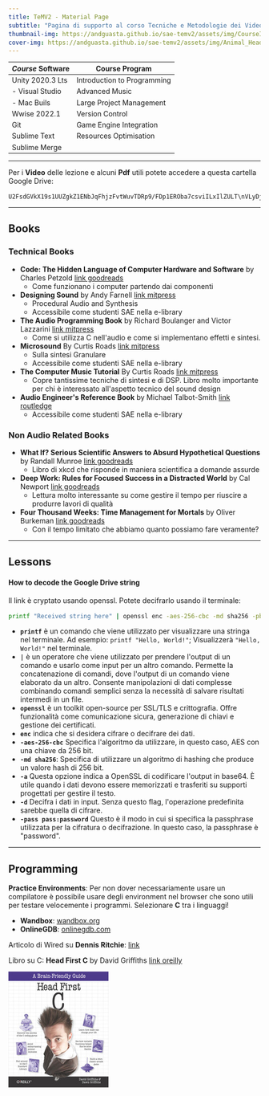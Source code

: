 ```yaml
---
title: TeMV2 - Material Page
subtitle: "Pagina di supporto al corso Tecniche e Metodologie dei Videogiochi 2. Docente: Andrea Guastadisegni"
thumbnail-img: https://andguasta.github.io/sae-temv2/assets/img/CourseImage.png
cover-img: https://andguasta.github.io/sae-temv2/assets/img/Animal_Header1.png
---
```

| *Course* Software | Course Program              |
| ----------------- | --------------------------- |
| Unity 2020.3 Lts  | Introduction to Programming |
| - Visual Studio   | Advanced Music              |
| - Mac Buils       | Large Project Management    |
| Wwise 2022.1      | Version Control             |
| Git               | Game Engine Integration     |
| Sublime Text      | Resources Optimisation      |
| Sublime Merge     |                             |

- - -

Per i **Video** delle lezione e alcuni **Pdf** utili potete accedere a questa cartella Google Drive:
```
U2FsdGVkX19s1UUZgkZ1ENbJqFhjzFvtWuvTDRp9/FDp1EROba7csviILxIlZULT\nVLyDjl+k1HPSDoNUxXYlCvo8Brm7zUweopDCPBKBWIWSSuXqCFfYlwt7e7D9sN0m\nqsixT1C+El057EoCe0PkWQ==
```
---

## Books
### Technical Books
- **Code: The Hidden Language of Computer Hardware and Software** by Charles Petzold [link goodreads](https://www.goodreads.com/book/show/44882.Code)
    - Come funzionano i computer partendo dai componenti
- **Designing Sound** by Andy Farnell [link mitpress](https://mitpress.mit.edu/books/designing-sound)
    - Procedural Audio and Synthesis
    - Accessibile come studenti SAE nella e-library
- **The Audio Programming Book** by Richard Boulanger and Victor Lazzarini [link mitpress](https://mitpress.mit.edu/9780262014465/the-audio-programming-book/)
    - Come si utilizza C nell'audio e come si implementano effetti e sintesi.
- **Microsound** By Curtis Roads [link mitpress](https://mitpress.mit.edu/9780262681544/microsound/)
    - Sulla sintesi Granulare
    - Accessibile come studenti SAE nella e-library
- **The Computer Music Tutorial** By Curtis Roads [link mitpress](https://mitpress.mit.edu/9780262680820/the-computer-music-tutorial/)
    - Copre tantissime tecniche di sintesi e di DSP. Libro molto importante per chi è interessato all'aspetto tecnico del sound design
- **Audio Engineer's Reference Book** by Michael Talbot-Smith [link routledge](https://www.routledge.com/Audio-Engineers-Reference-Book/Talbot-Smith/p/book/9780240516851)
    - Accessibile come studenti SAE nella e-library

### Non Audio Related Books
- **What If? Serious Scientific Answers to Absurd Hypothetical Questions** by Randall Munroe
[link goodreads](https://www.goodreads.com/book/show/21413662-what-if-serious-scientific-answers-to-absurd-hypothetical-questions)
    - Libro di xkcd che risponde in maniera scientifica a domande assurde
- **Deep Work: Rules for Focused Success in a Distracted World** by Cal Newport [link goodreads](https://www.goodreads.com/book/show/25744928-deep-work?ac=1&from_search=true&qid=3YjAFmWm5O&rank=1)
    - Lettura molto interessante su come gestire il tempo per riuscire a produrre lavori di qualità
- **Four Thousand Weeks: Time Management for Mortals** by Oliver Burkeman [link goodreads](https://www.goodreads.com/book/show/54785515-four-thousand-weeks)
    - Con il tempo limitato che abbiamo quanto possiamo fare veramente?

---

## Lessons
#### How to decode the Google Drive string
Il link è cryptato usando openssl. Potete decifrarlo usando il terminale:
```bash
printf "Received string here" | openssl enc -aes-256-cbc -md sha256 -pbkdf2 -a -d -pass pass:password
```
- **`printf`** è un comando che viene utilizzato per visualizzare una stringa nel terminale. Ad esempio: `printf "Hello, World!"`; Visualizzerà `"Hello, World!"` nel terminale.
- **`|`** è un operatore che viene utilizzato per prendere l'output di un comando e usarlo come input per un altro comando. Permette la concatenazione di comandi, dove l'output di un comando viene elaborato da un altro. Consente manipolazioni di dati complesse combinando comandi semplici senza la necessità di salvare risultati intermedi in un file.
- **`openssl`** è un toolkit open-source per SSL/TLS e crittografia. Offre funzionalità come comunicazione sicura, generazione di chiavi e gestione dei certificati.
- **`enc`** indica che si desidera cifrare o decifrare dei dati.
- **`-aes-256-cbc`** Specifica l'algoritmo da utilizzare, in questo caso, AES con una chiave da 256 bit.
- **`-md sha256`**:  Specifica di utilizzare un algoritmo di hashing che produce un valore hash di 256 bit.
- **`-a`** Questa opzione indica a OpenSSL di codificare l'output in base64. È utile quando i dati devono essere memorizzati e trasferiti su supporti progettati per gestire il testo.
- **`-d`** Decifra i dati in input. Senza questo flag, l'operazione predefinita sarebbe quella di cifrare.
- **`-pass pass:password`** Questo è il modo in cui si specifica la passphrase utilizzata per la cifratura o decifrazione. In questo caso, la passphrase è "password".

- - -

## Programming

**Practice Environments**: Per non dover necessariamente usare un compilatore è possibile usare degli environment nel browser che sono utili per testare velocemente i programmi. Selezionare **C** tra i linguaggi!
- **Wandbox**: [wandbox.org](https://wandbox.org/)
- **OnlineGDB**: [onlinegdb.com](https://www.onlinegdb.com/)

Articolo di Wired su **Dennis Ritchie**: [link](https://web.archive.org/web/20140702035255/https://www.wired.com/2011/10/thedennisritchieeffect/)

Libro su C: **Head First C** by David Griffiths [link oreilly](https://www.oreilly.com/library/view/head-first-c/9781449335649/)

![CBook](assets/img/HeadFirstC.jpeg)